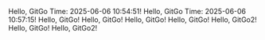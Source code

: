
Hello, GitGo Time: 2025-06-06 10:54:51! 
Hello, GitGo Time: 2025-06-06 10:57:15! 
Hello, GitGo!
Hello, GitGo!
Hello, GitGo!
Hello, GitGo!
Hello, GitGo2!
Hello, GitGo!
Hello, GitGo2!
